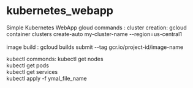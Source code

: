 # kubernetes_webapp
Simple Kubernetes WebApp
gloud commands :
cluster creation: gcloud container clusters create-auto my-cluster-name --region=us-central1 <br>
<br>
image build : gcloud builds submit --tag gcr.io/project-id/image-name <br>

kubectl commonds: kubectl get nodes <br>
                  kubectl get pods <br>
                  kubectl get services <br>
                  kubectl apply -f ymal_file_name <br>
